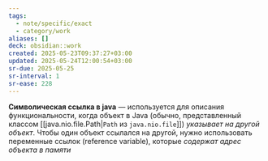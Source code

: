 ```yaml
---
tags:
  - note/specific/exact
  - category/work
aliases: []
deck: obsidian::work
created: 2025-05-23T09:37:27+03:00
updated: 2025-05-24T12:00:54+03:00
sr-due: 2025-05-25
sr-interval: 1
sr-ease: 228
---
```


**Символическая ссылка в java**
—
используется для описания функциональности, когда объект в Java (обычно, представленный классом [[java.nio.file.Path|`Path` из `java.nio.file`]]) *указывает на другой объект*.
Чтобы один объект ссылался на другой, нужно использовать переменные ссылок (reference variable), которые *содержат адрес объекта в памяти*
